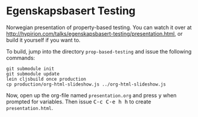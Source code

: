 # Egenskapsbasert Testing

Norwegian presentation of property-based testing. You can watch it over at
<http://hypirion.com/talks/egenskapsbasert-testing/presentation.html>, or build
it yourself if you want to.

To build, jump into the directory `prop-based-testing` and issue the following
commands:

```shell
git submodule init
git submodule update
lein cljsbuild once production
cp production/org-html-slideshow.js ../org-html-slideshow.js
```

Now, open up the org-file named `presentation.org` and press <kbd>y</kbd> when
prompted for variables. Then issue <kbd>C-c C-e h h</kbd> to create
`presentation.html`.
